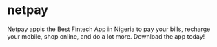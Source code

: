 # netpay
Netpay appis the Best Fintech App in Nigeria to pay your bills, recharge your mobile, shop online, and do a lot more. Download the app today!
